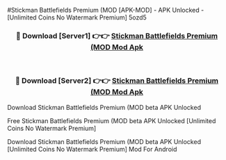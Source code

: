 #Stickman Battlefields Premium (MOD [APK-MOD] - APK Unlocked - [Unlimited Coins No Watermark Premium] 5ozd5



<div align="center">

<h3>🔴 Download [Server1] 👉👉 <a href="https://momento.my/?title=Stickman_Battlefields_Premium_(MOD">Stickman Battlefields Premium (MOD Mod Apk</a></h3><br>

<h3>🔴 Download [Server2] 👉👉 <a href="https://momento.my/?title=Stickman_Battlefields_Premium_(MOD">Stickman Battlefields Premium (MOD Mod Apk</a></h3>
</div>



Download Stickman Battlefields Premium (MOD beta APK Unlocked

Free Stickman Battlefields Premium (MOD beta APK Unlocked [Unlimited Coins No Watermark Premium]

Download Stickman Battlefields Premium (MOD beta APK Unlocked [Unlimited Coins No Watermark Premium] Mod For Android
